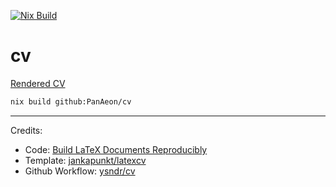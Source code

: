 [![Nix Build](https://github.com/PanAeon/cv/actions/workflows/main.yml/badge.svg?branch=main)](https://github.com/PanAeon/cv/actions/workflows/main.yml)

# cv

[Rendered CV](https://gist.github.com/PanAeon/0c863d698db4797b36fb40efd4024296)

```sh
nix build github:PanAeon/cv
```

---
Credits:
- Code: [Build LaTeX Documents Reproducibly](https://flyx.org/nix-flakes-latex/)
- Template: [jankapunkt/latexcv](https://github.com/jankapunkt/latexcv)
- Github Workflow: [ysndr/cv](https://github.com/ysndr/cv)
